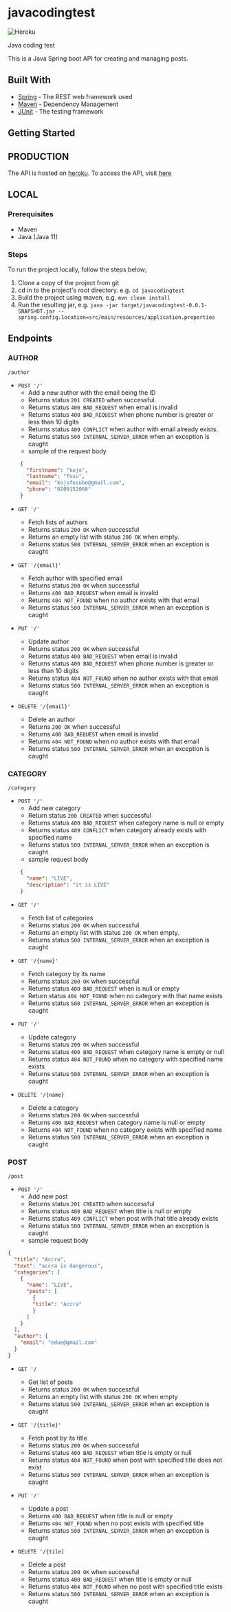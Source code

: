 # javacodingtest

![Heroku](https://heroku-badge.herokuapp.com/?app=javacodingtest&root=/author&style=flat)

Java coding test

This is a Java Spring boot API for creating and managing posts.

## Built With

* [Spring](https://spring.io/) - The REST web framework used
* [Maven](https://maven.apache.org/) - Dependency Management
* [JUnit](https://junit.org/junit5/) - The testing framework

## Getting Started

## PRODUCTION
The API is hosted on [heroku](https://www.heroku.com/). To access the API, visit [here](https://javacodingtest.herokuapp.com)

## LOCAL
### Prerequisites

* Maven
* Java (Java 11)

### Steps
To run the project locally, follow the steps below;
1. Clone a copy of the project from git
2. cd in to the project's root directory. e.g. `cd javacodingtest`
3. Build the project using maven, e.g. `mvn clean install`
4. Run the resulting jar, e.g. `java -jar target/javacodingtest-0.0.1-SNAPSHOT.jar --spring.config.location=src/main/resources/application.properties`

## Endpoints
### AUTHOR
`/author`
- `POST '/'`
  - Add a new author with the email being the ID
  - Returns status `201 CREATED` when successful.
  - Returns status `400 BAD_REQUEST` when email is invalid
  - Returns status `400 BAD_REQUEST` when phone number is greater or less than 10 digits
  - Returns status `409 CONFLICT` when author with email already exists.
  - Returns status `500 INTERNAL_SERVER_ERROR` when an exception is caught
  - sample of the request body
```json
    {
      "firstname": "kojo",
      "lastname": "fosu",
      "email": "kojofosube@gmail.com",
      "phone": "0209152068"
    } 
   ```

- `GET '/'`
  - Fetch lists of authors
  - Returns status `200 OK` when successful
  - Returns an empty list with status `200 OK` when empty.
  - Returns status `500 INTERNAL_SERVER_ERROR` when an exception is caught


- `GET '/{email}'`
  - Fetch author with specified email
  - Returns status `200 OK` when successful
  - Returns `400 BAD_REQUEST` when email is invalid
  - Returns `404 NOT_FOUND` when no author exists with that email
  - Returns status `500 INTERNAL_SERVER_ERROR` when an exception is caught


- `PUT '/'`
  - Update author
  - Returns status `200 OK` when successful
  - Returns status `400 BAD_REQUEST` when email is invalid
  - Returns status `400 BAD_REQUEST` when phone number is greater or less than 10 digits
  - Returns status `404 NOT_FOUND` when no author exists with that email
  - Returns status `500 INTERNAL_SERVER_ERROR` when an exception is caught
  

- `DELETE '/{email}'`
  - Delete an author
  - Returns `200 OK` when successful
  - Returns `400 BAD_REQUEST` when email is invalid
  - Returns `404 NOT_FOUND` when no author exists with that email
  - Returns status `500 INTERNAL_SERVER_ERROR` when an exception is caught

  
### CATEGORY
`/category`
- `POST '/'`
  - Add new category
  - Return status `200 CREATED` when successful
  - Returns status `400 BAD_REQUEST` when category name is null or empty
  - Returns status `409 CONFLICT` when category already exists with specified name
  - Returns status `500 INTERNAL_SERVER_ERROR` when an exception is caught
  - sample request body
```json
    {
      "name": "LIVE",
      "description": "it is LIVE"
    }
```


- `GET '/'`
  - Fetch list of categories
  - Returns status `200 OK` when successful
  - Returns an empty list with status `200 OK` when empty.
  - Returns status `500 INTERNAL_SERVER_ERROR` when an exception is caught


- `GET '/{name}'`
  - Fetch category by its name
  - Returns status `200 OK` when successful
  - Returns status `400 BAD_REQUEST` when is null or empty
  - Return status `404 NOT_FOUND` when no category with that name exists
  - Returns status `500 INTERNAL_SERVER_ERROR` when an exception is caught


- `PUT '/'`
  - Update category
  - Returns status `200 OK` when successful
  - Returns status `400 BAD_REQUEST` when category name is empty or null
  - Returns status `404 NOT_FOUND` when no category with specified name exists
  - Returns status `500 INTERNAL_SERVER_ERROR` when an exception is caught


- `DELETE '/{name}`
  - Delete a category
  - Returns status `200 OK` when successful
  - Returns `400 BAD_REQUEST` when category name is null or empty
  - Returns `404 NOT_FOUND` when no category exists with specified name
  - Returns status `500 INTERNAL_SERVER_ERROR` when an exception is caught



### POST
`/post`
- `POST '/'`
  - Add new post
  - Returns status `201 CREATED` when successful
  - Returns status `400 BAD_REQUEST` when title is null or empty
  - Returns status `409 CONFLICT` when post with that title already exists
  - Returns status `500 INTERNAL_SERVER_ERROR` when an exception is caught
  - sample request body
```json
{
  "title": "Accra",
  "text": "accra is dangerous",
  "categories": [
    {
      "name": "LIVE",
      "posts": [
        {
        "title": "Accra"
        }
      ]
    }
  ],
  "author": {
    "email": "edue@gmail.com"
  }
}
```


- `GET '/`
  - Get list of posts
  - Returns status `200 OK` when successful
  - Returns an empty list with status `200 OK` when empty
  - Returns status `500 INTERNAL_SERVER_ERROR` when an exception is caught


- `GET '/{title}'`
  - Fetch post by its title
  - Returns status `200 OK` when successful
  - Returns status `400 BAD_REQUEST` when title is empty or null
  - Returns status `404 NOT_FOUND` when post with specified title does not exist
  - Returns status `500 INTERNAL_SERVER_ERROR` when an exception is caught


- `PUT '/'`
  - Update a post
  - Returns `400 BAD_REQUEST` when title is null or empty
  - Returns `404 NOT_FOUND` when no post exists with specified title
  - Returns status `500 INTERNAL_SERVER_ERROR` when an exception is caught


- `DELETE '/{tile]`
  - Delete a post
  - Returns status `200 OK` when successful
  - Returns status `400 BAD_REQUEST` when title is empty or null
  - Returns status `404 NOT_FOUND` when no post with specified title exists
  - Returns status `500 INTERNAL_SERVER_ERROR` when an exception is caught
